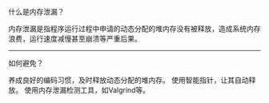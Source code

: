 什么是内存泄漏？

内存泄漏是指程序运行过程中申请的动态分配的堆内存没有被释放，造成系统内存浪费，运行速度减慢甚至崩溃等严重后果。

-----------------------------------------------------------------------------------------------------

如何避免？

养成良好的编码习惯，及时释放动态分配的堆内存。
使用智能指针，让其自动释放。
使用内存泄漏检测工具，如Valgrind等。
